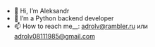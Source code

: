 - 👋 Hi, I’m Aleksandr
- 👀 I’m a Python backend developer
- 📫 How to reach me__: adrolv@rambler.ru или adrolv08111985@gmail.com


<!---
Dred85/Dred85 is a ✨ special ✨ repository because its `README.md` (this file) appears on your GitHub profile.
You can click the Preview link to take a look at your changes.
--->
